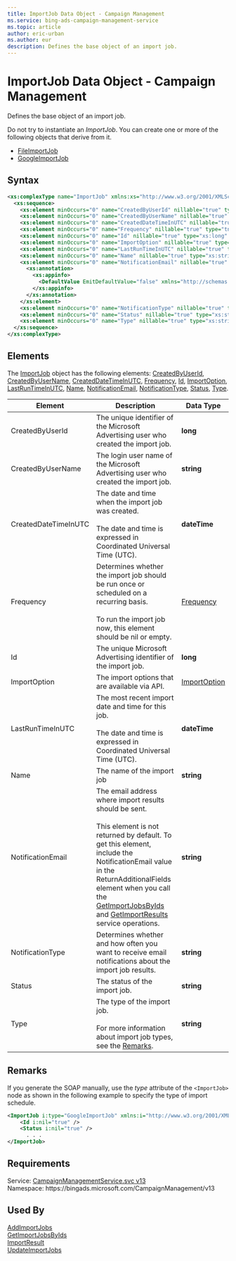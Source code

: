 ```yaml
---
title: ImportJob Data Object - Campaign Management
ms.service: bing-ads-campaign-management-service
ms.topic: article
author: eric-urban
ms.author: eur
description: Defines the base object of an import job.
---
```

# ImportJob Data Object - Campaign Management
Defines the base object of an import job.

Do not try to instantiate an *ImportJob*. You can create one or more of the following objects that derive from it. 
- [FileImportJob](fileimportjob.md)
- [GoogleImportJob](googleimportjob.md)

## Syntax
```xml
<xs:complexType name="ImportJob" xmlns:xs="http://www.w3.org/2001/XMLSchema">
  <xs:sequence>
    <xs:element minOccurs="0" name="CreatedByUserId" nillable="true" type="xs:long" />
    <xs:element minOccurs="0" name="CreatedByUserName" nillable="true" type="xs:string" />
    <xs:element minOccurs="0" name="CreatedDateTimeInUTC" nillable="true" type="xs:dateTime" />
    <xs:element minOccurs="0" name="Frequency" nillable="true" type="tns:Frequency" />
    <xs:element minOccurs="0" name="Id" nillable="true" type="xs:long" />
    <xs:element minOccurs="0" name="ImportOption" nillable="true" type="tns:ImportOption" />
    <xs:element minOccurs="0" name="LastRunTimeInUTC" nillable="true" type="xs:dateTime" />
    <xs:element minOccurs="0" name="Name" nillable="true" type="xs:string" />
    <xs:element minOccurs="0" name="NotificationEmail" nillable="true" type="xs:string">
      <xs:annotation>
        <xs:appinfo>
          <DefaultValue EmitDefaultValue="false" xmlns="http://schemas.microsoft.com/2003/10/Serialization/" />
        </xs:appinfo>
      </xs:annotation>
    </xs:element>
    <xs:element minOccurs="0" name="NotificationType" nillable="true" type="xs:string" />
    <xs:element minOccurs="0" name="Status" nillable="true" type="xs:string" />
    <xs:element minOccurs="0" name="Type" nillable="true" type="xs:string" />
  </xs:sequence>
</xs:complexType>
```

## <a name="elements"></a>Elements

The [ImportJob](importjob.md) object has the following elements: [CreatedByUserId](#createdbyuserid), [CreatedByUserName](#createdbyusername), [CreatedDateTimeInUTC](#createddatetimeinutc), [Frequency](#frequency), [Id](#id), [ImportOption](#importoption), [LastRunTimeInUTC](#lastruntimeinutc), [Name](#name), [NotificationEmail](#notificationemail), [NotificationType](#notificationtype), [Status](#status), [Type](#type).

|Element|Description|Data Type|
|-----------|---------------|-------------|
|<a name="createdbyuserid"></a>CreatedByUserId|The unique identifier of the Microsoft Advertising user who created the import job.|**long**|
|<a name="createdbyusername"></a>CreatedByUserName|The login user name of the Microsoft Advertising user who created the import job.|**string**|
|<a name="createddatetimeinutc"></a>CreatedDateTimeInUTC|The date and time when the import job was created.<br/><br/>The date and time is expressed in Coordinated Universal Time (UTC).|**dateTime**|
|<a name="frequency"></a>Frequency|Determines whether the import job should be run once or scheduled on a recurring basis.<br/><br/>To run the import job now, this element should be nil or empty.|[Frequency](frequency.md)|
|<a name="id"></a>Id|The unique Microsoft Advertising identifier of the import job.|**long**|
|<a name="importoption"></a>ImportOption|The import options that are available via API.|[ImportOption](importoption.md)|
|<a name="lastruntimeinutc"></a>LastRunTimeInUTC|The most recent import date and time for this job.<br/><br/>The date and time is expressed in Coordinated Universal Time (UTC).|**dateTime**|
|<a name="name"></a>Name|The name of the import job|**string**|
|<a name="notificationemail"></a>NotificationEmail|The email address where import results should be sent.<br/><br/>This element is not returned by default. To get this element, include the NotificationEmail value in the ReturnAdditionalFields element when you call the [GetImportJobsByIds](getimportjobsbyids.md#returnadditionalfields) and [GetImportResults](getimportresults.md#returnadditionalfields) service operations.|**string**|
|<a name="notificationtype"></a>NotificationType|Determines whether and how often you want to receive email notifications about the import job results.|**string**|
|<a name="status"></a>Status|The status of the import job.|**string**|
|<a name="type"></a>Type|The type of the import job.<br/><br/>For more information about import job types, see the [Remarks](importjob.md#remarks).|**string**|

## <a name="remarks"></a>Remarks
If you generate the SOAP manually, use the *type* attribute of the `<ImportJob>` node as shown in the following example to specify the type of import schedule.

```xml
<ImportJob i:type="GoogleImportJob" xmlns:i="http://www.w3.org/2001/XMLSchema-instance">
    <Id i:nil="true" />
    <Status i:nil="true" />
      . . .
</ImportJob>
```

## Requirements
Service: [CampaignManagementService.svc v13](https://campaign.api.bingads.microsoft.com/Api/Advertiser/CampaignManagement/v13/CampaignManagementService.svc)  
Namespace: https\://bingads.microsoft.com/CampaignManagement/v13  

## Used By
[AddImportJobs](addimportjobs.md)  
[GetImportJobsByIds](getimportjobsbyids.md)  
[ImportResult](importresult.md)  
[UpdateImportJobs](updateimportjobs.md)  
